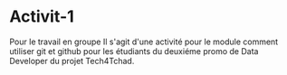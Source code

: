 # Activit-1
Pour le travail en groupe
Il s'agit d'une activité pour le module comment utiliser git et github pour les étudiants du deuxiéme promo de Data Developer du projet Tech4Tchad.

